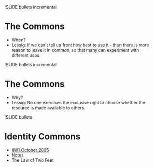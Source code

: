 !SLIDE bullets incremental 
# The Commons
* When?
* Lessig: If we can't tell up front how best to use it - then there is more reason to leave it in common, so that many can experiment with different uses.

!SLIDE bullets incremental 
# The Commons
* Why?
* Lessig: No one exercises the exclusive right to choose whether the resource is made available to others.

!SLIDE bullets
# Identity Commons
* [IIW1 October 2005](https://www.socialtext.net/iiw2005/internet_identity_workshop_2005)
* [Notes](http://iiw.idcommons.net/Main_Page)
* The Law of Two Feet
